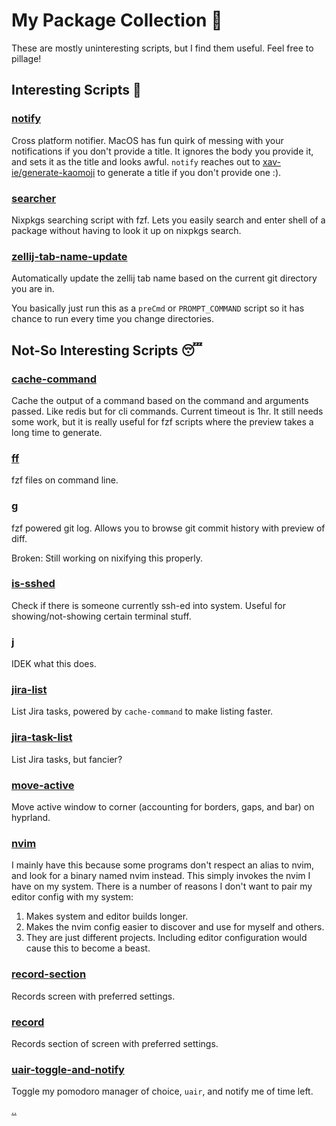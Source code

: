 # My Package Collection 🍱

These are mostly uninteresting scripts, but I find them useful. Feel
free to pillage!

## Interesting Scripts 🤯

### [notify](./notify)

Cross platform notifier. MacOS has fun quirk of messing with your
notifications if you don't provide a title. It ignores the body you
provide it, and sets it as the title and looks awful. `notify` reaches
out to [xav-ie/generate-kaomoji](https://github.com/xav-ie/generate-kaomoji) to generate a title if you don't
provide one :).

### [searcher](./searcher)

Nixpkgs searching script with fzf. Lets you easily search and enter
shell of a package without having to look it up on nixpkgs search.

### [zellij-tab-name-update](./zellij-tab-name-update)

Automatically update the zellij tab name based on the current git
directory you are in.

You basically just run this as a `preCmd` or `PROMPT_COMMAND` script so it
has chance to run every time you change directories.

## Not-So Interesting Scripts 😴

### [cache-command](./cache-command)

Cache the output of a command based on the command and arguments passed.
Like redis but for cli commands. Current timeout is 1hr. It still needs
some work, but it is really useful for fzf scripts where the preview
takes a long time to generate.

### [ff](./ff)

fzf files on command line.

### [g](./g)

fzf powered git log. Allows you to browse git commit history with
preview of diff.

Broken: Still working on nixifying this properly.

### [is-sshed](./is-sshed)

Check if there is someone currently ssh-ed into system. Useful for
showing/not-showing certain terminal stuff.

### [j](./j)

IDEK what this does.

### [jira-list](./jira-list)

List Jira tasks, powered by `cache-command` to make listing faster.

### [jira-task-list](./jira-task-list)

List Jira tasks, but fancier?

### [move-active](./move-active)

Move active window to corner (accounting for borders, gaps, and bar) on hyprland.

### [nvim](./nvim)

I mainly have this because some programs don't respect an alias to
nvim, and look for a binary named nvim instead. This simply invokes the
nvim I have on my system. There is a number of reasons I don't want to
pair my editor config with my system:

1.  Makes system and editor builds longer.
2.  Makes the nvim config easier to discover and use for myself and
    others.
3.  They are just different projects. Including editor configuration
    would cause this to become a beast.

### [record-section](./record-section)

Records screen with preferred settings.

### [record](./record)

Records section of screen with preferred settings.

### [uair-toggle-and-notify](./uair-toggle-and-notify)

Toggle my pomodoro manager of choice, `uair`, and notify me of time
left.

[..](..)
